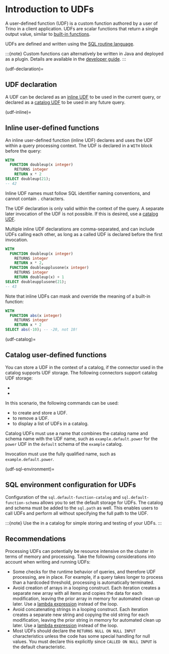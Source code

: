 # Introduction to UDFs

A user-defined function (UDF) is a custom function authored by a user of Trino
in a client application. UDFs are scalar functions that return a single output
value, similar to [built-in functions](/functions).

UDFs are defined and written using the [SQL routine language](/udf/sql). 

:::{note}
Custom functions can alternatively be written in Java and deployed as a
plugin. Details are available in the [developer guide](/develop/functions).
:::

(udf-declaration)=
## UDF declaration

A UDF can be declared as an [inline UDF](udf-inline) to be used in the current
query, or declared as a [catalog UDF](udf-catalog) to be used in any future
query.

(udf-inline)=
## Inline user-defined functions

An inline user-defined function (inline UDF) declares and uses the UDF within a
query processing context. The UDF is declared in a `WITH` block before the
query:

```sql
WITH
  FUNCTION doubleup(x integer)
    RETURNS integer
    RETURN x * 2
SELECT doubleup(21);
-- 42
```

Inline UDF names must follow SQL identifier naming conventions, and cannot
contain `.` characters.

The UDF declaration is only valid within the context of the query. A separate
later invocation of the UDF is not possible. If this is desired, use a [catalog
UDF](udf-catalog).

Multiple inline UDF declarations are comma-separated, and can include UDFs
calling each other, as long as a called UDF is declared before the first
invocation.

```sql
WITH
  FUNCTION doubleup(x integer)
    RETURNS integer
    RETURN x * 2,
  FUNCTION doubleupplusone(x integer)
    RETURNS integer
    RETURN doubleup(x) + 1
SELECT doubleupplusone(21);
-- 43
```

Note that inline UDFs can mask and override the meaning of a built-in function:

```sql
WITH
  FUNCTION abs(x integer)
    RETURNS integer
    RETURN x * 2
SELECT abs(-10); -- -20, not 10!
```

(udf-catalog)=
## Catalog user-defined functions

You can store a UDF in the context of a catalog, if the connector used in the
catalog supports UDF storage. The following connectors support catalog UDF
storage:

* [](/connector/hive)
* [](/connector/memory)

In this scenario, the following commands can be used:

* [](/sql/create-function) to create and store a UDF.
* [](/sql/drop-function) to remove a UDF.
* [](/sql/show-functions) to display a list of UDFs in a catalog.

Catalog UDFs must use a name that combines the catalog name and schema name with
the UDF name, such as `example.default.power` for the `power` UDF in the
`default` schema of the `example` catalog.

Invocation must use the fully qualified name, such as `example.default.power`.

(udf-sql-environment)=
## SQL environment configuration for UDFs

Configuration of the `sql.default-function-catalog` and
`sql.default-function-schema` [](/admin/properties-sql-environment) allows you
to set the default storage for UDFs. The catalog and schema must be added to the
`sql.path` as well. This enables users to call UDFs and perform all
[](udf-management) without specifying the full path to the UDF.

:::{note}
Use the [](/connector/memory) in a catalog for simple storing and
testing of your UDFs.
:::

## Recommendations

Processing UDFs can potentially be resource intensive on the cluster in
terms of memory and processing. Take the following considerations into account
when writing and running UDFs:

* Some checks for the runtime behavior of queries, and therefore UDF processing,
  are in place. For example, if a query takes longer to process than a hardcoded
  threshold, processing is automatically terminated.
* Avoid creation of arrays in a looping construct. Each iteration creates a
  separate new array with all items and copies the data for each modification,
  leaving the prior array in memory for automated clean up later. Use a [lambda
  expression](/functions/lambda) instead of the loop.
* Avoid concatenating strings in a looping construct. Each iteration creates a
  separate new string and copying the old string for each modification, leaving
  the prior string in memory for automated clean up later. Use a [lambda
  expression](/functions/lambda) instead of the loop.
* Most UDFs should declare the `RETURNS NULL ON NULL INPUT` characteristics
  unless the code has some special handling for null values. You must declare
  this explicitly since `CALLED ON NULL INPUT` is the default characteristic.

